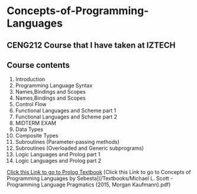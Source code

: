 # Concepts-of-Programming-Languages
## CENG212 Course that I have taken at IZTECH
## Course contents
1. Introduction
2. Programming Language Syntax
3. Names,Bindings and Scopes
4. Names,Bindings and Scopes
5. Control Flow
6. Functional Languages and Scheme part 1
7. Functional Languages and Scheme part 2
8. MIDTERM EXAM
9. Data Types
10. Composite Types
11. Subroutines (Parameter-passing methods)
12. Subroutines (Overloaded and Generic subprograms)
13. Logic Languages and Prolog part 1
14. Logic Languages and Prolog part 2


[Click this Link to go to Prolog Textbook](/Week13-14/Textbook_Prolog.pdf)
[Click this Link to go to Concepts of Programming Languages by Sebesta](/Textbooks/Michael L. Scott - Programming Language Pragmatics (2015, Morgan Kaufmann).pdf)

